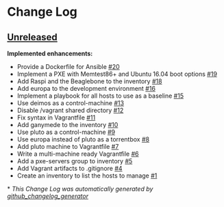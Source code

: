 # Change Log

## [Unreleased](https://github.com/ferrarimarco/home-lab/tree/HEAD)

**Implemented enhancements:**

- Provide a Dockerfile for Ansible [\#20](https://github.com/ferrarimarco/home-lab/issues/20)
- Implement a PXE with Memtest86+ and Ubuntu 16.04 boot options [\#19](https://github.com/ferrarimarco/home-lab/issues/19)
- Add Raspi and the Beaglebone to the inventory [\#18](https://github.com/ferrarimarco/home-lab/issues/18)
- Add europa to the development environment [\#16](https://github.com/ferrarimarco/home-lab/issues/16)
- Implement a playbook for all hosts to use as a baseline [\#15](https://github.com/ferrarimarco/home-lab/issues/15)
- Use deimos as a control-machine [\#13](https://github.com/ferrarimarco/home-lab/issues/13)
- Disable /vagrant shared directory [\#12](https://github.com/ferrarimarco/home-lab/issues/12)
- Fix syntax in Vagrantfile [\#11](https://github.com/ferrarimarco/home-lab/issues/11)
- Add ganymede to the inventory [\#10](https://github.com/ferrarimarco/home-lab/issues/10)
- Use pluto as a control-machine [\#9](https://github.com/ferrarimarco/home-lab/issues/9)
- Use europa instead of pluto as a torrentbox [\#8](https://github.com/ferrarimarco/home-lab/issues/8)
- Add pluto machine to Vagrantfile [\#7](https://github.com/ferrarimarco/home-lab/issues/7)
- Write a multi-machine ready Vagrantfile [\#6](https://github.com/ferrarimarco/home-lab/issues/6)
- Add a pxe-servers group to inventory [\#5](https://github.com/ferrarimarco/home-lab/issues/5)
- Add Vagrant artifacts to .gitignore [\#4](https://github.com/ferrarimarco/home-lab/issues/4)
- Create an inventory to list the hosts to manage [\#1](https://github.com/ferrarimarco/home-lab/issues/1)



\* *This Change Log was automatically generated by [github_changelog_generator](https://github.com/skywinder/Github-Changelog-Generator)*
